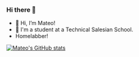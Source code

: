 ### Hi there 👋
- 👋 Hi, I’m Mateo!
- 📖 I'm a student at a Technical Salesian School.
- Homelabber!


[![Mateo's GitHub stats](https://github-readme-stats.vercel.app/api?username=matebuteler)](https://github.com/anuraghazra/github-readme-stats)
